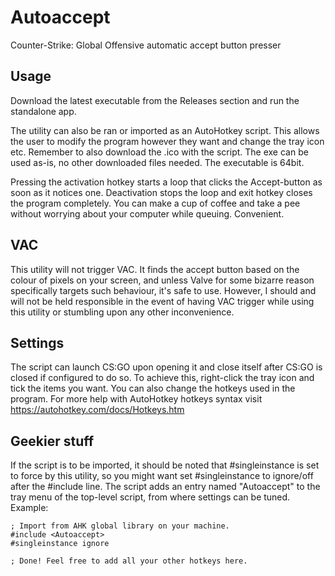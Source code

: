 # Autoaccept
Counter-Strike: Global Offensive automatic accept button presser

## Usage
Download the latest executable from the Releases section and run the standalone app.

The utility can also be ran or imported as an AutoHotkey script. This allows the user to modify the program however they want and change the tray icon etc. Remember to also download the .ico with the script.
The exe can be used as-is, no other downloaded files needed. The executable is 64bit.

Pressing the activation hotkey starts a loop that clicks the Accept-button as soon as it notices one. Deactivation stops the loop and exit hotkey closes the program completely. You can make a cup of coffee and take a pee without worrying about your computer while queuing. Convenient.

## VAC
This utility will not trigger VAC. It finds the accept button based on the colour of pixels on your screen, and unless Valve for some bizarre reason specifically targets such behaviour, it's safe to use. However, I should and will not be held responsible in the event of having VAC trigger while using this utility or stumbling upon any other inconvenience.

## Settings
The script can launch CS:GO upon opening it and close itself after CS:GO is closed if configured to do so. To achieve this, right-click the tray icon and tick the items you want. You can also change the hotkeys used in the program. For more help with AutoHotkey hotkeys syntax visit https://autohotkey.com/docs/Hotkeys.htm

## Geekier stuff
If the script is to be imported, it should be noted that #singleinstance is set to force by this utility, so you might want set #singleinstance to ignore/off after the #include line. The script adds an entry named "Autoaccept" to the tray menu of the top-level script, from where settings can be tuned.
Example:
```
; Import from AHK global library on your machine.
#include <Autoaccept>
#singleinstance ignore

; Done! Feel free to add all your other hotkeys here.
```
